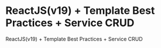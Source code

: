 # ReactJS(v19) + Template Best Practices + Service CRUD
ReactJS(v19) + Template Best Practices + Service CRUD
